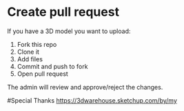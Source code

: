 # Create pull request

If you have a 3D model you want to upload:
1. Fork this repo
2. Clone it
3. Add files
4. Commit and push to fork
5. Open pull request

The admin will review and approve/reject the changes.

#Special Thanks
https://3dwarehouse.sketchup.com/by/my
